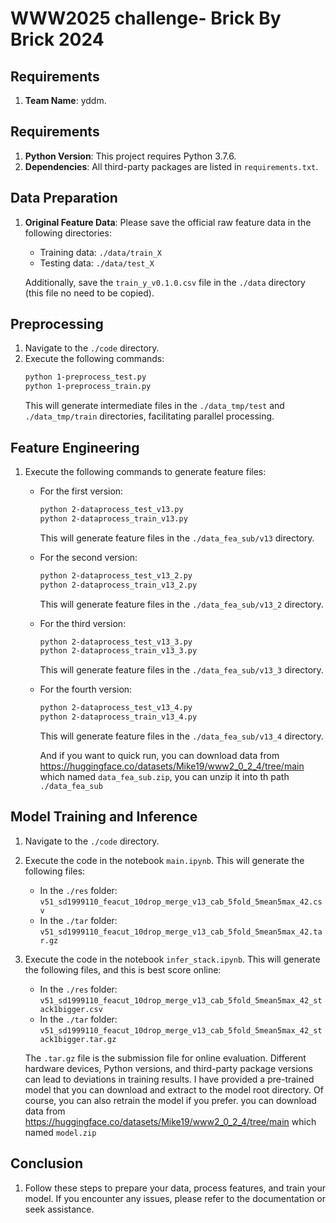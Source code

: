 # WWW2025 challenge- Brick By Brick 2024


## Requirements

1. **Team Name**: yddm. 

## Requirements

1. **Python Version**: This project requires Python 3.7.6. 
2. **Dependencies**: All third-party packages are listed in `requirements.txt`.

## Data Preparation

1. **Original Feature Data**: Please save the official raw feature data in the following directories:
   - Training data: `./data/train_X`
   - Testing data: `./data/test_X`
   
   Additionally, save the `train_y_v0.1.0.csv` file in the `./data` directory (this file no need to be copied).

## Preprocessing

1. Navigate to the `./code` directory.
2. Execute the following commands:
   ```bash
   python 1-preprocess_test.py
   python 1-preprocess_train.py
   ```
   This will generate intermediate files in the `./data_tmp/test` and `./data_tmp/train` directories, facilitating parallel processing.

## Feature Engineering
   
1. Execute the following commands to generate feature files:
   - For the first version:
     ```bash
     python 2-dataprocess_test_v13.py
     python 2-dataprocess_train_v13.py
     ```
     This will generate feature files in the `./data_fea_sub/v13` directory.
     
   - For the second version:
     ```bash
     python 2-dataprocess_test_v13_2.py
     python 2-dataprocess_train_v13_2.py
     ```
     This will generate feature files in the `./data_fea_sub/v13_2` directory.
     
   - For the third version:
     ```bash
     python 2-dataprocess_test_v13_3.py
     python 2-dataprocess_train_v13_3.py
     ```
     This will generate feature files in the `./data_fea_sub/v13_3` directory.
     
   - For the fourth version:
     ```bash
     python 2-dataprocess_test_v13_4.py
     python 2-dataprocess_train_v13_4.py
     ```
     This will generate feature files in the `./data_fea_sub/v13_4` directory.
     
     And if you want to quick run, you can download data from https://huggingface.co/datasets/Mike19/www2_0_2_4/tree/main which named `data_fea_sub.zip`, you can unzip it into th path `./data_fea_sub`

## Model Training and Inference

1. Navigate to the `./code` directory.
2. Execute the code in the notebook `main.ipynb`. This will generate the following files:
   - In the `./res` folder: `v51_sd1999110_feacut_10drop_merge_v13_cab_5fold_5mean5max_42.csv`
   - In the `./tar` folder: `v51_sd1999110_feacut_10drop_merge_v13_cab_5fold_5mean5max_42.tar.gz`
3. Execute the code in the notebook `infer_stack.ipynb`. This will generate the following files, and this is best score online:
   - In the `./res` folder: `v51_sd1999110_feacut_10drop_merge_v13_cab_5fold_5mean5max_42_stack1bigger.csv`
   - In the `./tar` folder: `v51_sd1999110_feacut_10drop_merge_v13_cab_5fold_5mean5max_42_stack1bigger.tar.gz`

   The `.tar.gz` file is the submission file for online evaluation.
   Different hardware devices, Python versions, and third-party package versions can lead to deviations in training results. I have provided a pre-trained model that you can download and extract to the model root directory. Of course, you can also retrain the model if you prefer.  you can download data from https://huggingface.co/datasets/Mike19/www2_0_2_4/tree/main which named `model.zip`

## Conclusion
1. Follow these steps to prepare your data, process features, and train your model. If you encounter any issues, please refer to the documentation or seek assistance.

